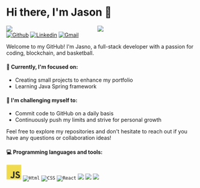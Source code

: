 # Hi there, I'm Jason 👋

<img align="left" width="48%"  src="https://github-readme-stats.vercel.app/api?username=hawk198723&theme=radical">
<img align="left" width="47%"  src="https://github-readme-stats.vercel.app/api/top-langs/?username=hawk198723&layout=compact">


[![Github](https://img.shields.io/badge/-Github-000?style=flat&logo=Github&logoColor=white)](https://github.com/hawk198723)
[![Linkedin](https://img.shields.io/badge/-LinkedIn-blue?style=flat&logo=Linkedin&logoColor=white)]((https://www.linkedin.com/in/jason-x-wang/))
[![Gmail](https://img.shields.io/badge/-Gmail-c14438?style=flat&logo=Gmail&logoColor=white)](mailto:wang.x.jason@gmail.com)

Welcome to my GitHub! I'm Jasno, a full-stack developer with a passion for coding, blockchain, and basketball.


#### 🌱 Currently, I'm focused on:
- Creating small projects to enhance my portfolio
- Learning Java Spring framework

#### :muscle: I'm challenging myself to:
- Commit code to GitHub on a daily basis
- Continuously push my limits and strive for personal growth

Feel free to explore my repositories and don't hesitate to reach out if you have any questions or collaboration ideas!

#### :computer: Programming languages and tools: 

	
<code><img width="40" src="https://raw.githubusercontent.com/devicons/devicon/master/icons/javascript/javascript-original.svg" alt="Javascript"></code>
<code><img width="40" src="https://www.svgrepo.com/show/55451/html.svg" alt="Html"></code>
<code><img width="40" src="https://www.svgrepo.com/show/250453/css.svg" alt="CSS"></code>
<code><img width="40" src="https://www.svgrepo.com/show/303157/react-logo.svg" alt="React"></code>
<code><img width="40" src="https://www.svgrepo.com/show/43101/java.svg"></code>
<code><img width="40" src="https://www.svgrepo.com/show/303266/nodejs-icon-logo.svg"></code>
<code><img width="40" src="https://pbs.twimg.com/profile_images/1255113654049128448/J5Yt92WW.png"></code>


